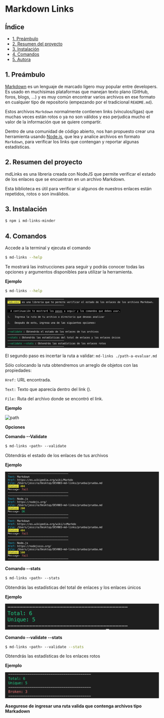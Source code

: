 # Markdown Links

## Índice

* [1. Preámbulo](#1-preámbulo)
* [2. Resumen del proyecto](#2-resumen-del-proyecto)
* [3. Instalación](#3-instalación)
* [4. Comandos](#4-comandos)
* [5. Autora](#5-autora)

## 1. Preámbulo

[Markdown](https://es.wikipedia.org/wiki/Markdown) es un lenguaje de marcado
ligero muy popular entre developers. Es usado en muchísimas plataformas que
manejan texto plano (GitHub, foros, blogs, ...) y es muy común
encontrar varios archivos en ese formato en cualquier tipo de repositorio
(empezando por el tradicional `README.md`).

Estos archivos `Markdown` normalmente contienen links (vínculos/ligas) que
muchas veces están rotos o ya no son válidos y eso perjudica mucho el valor de
la información que se quiere compartir.

Dentro de una comunidad de código abierto, nos han propuesto crear una
herramienta usando [Node.js](https://nodejs.org/), que lea y analice archivos
en formato `Markdown`, para verificar los links que contengan y reportar
algunas estadísticas.

## 2. Resumen del proyecto

mdLinks es una libreria creada con NodeJS que permite verificar el estado de los enlaces que se encuentran en un archivo Markdown.

Esta biblioteca es útil para verificar si algunos de nuestros enlaces están repetidos, rotos o son inválidos.

## 3. Instalación

```sh
$ npm i md-links-minder
```

## 4. Comandos 

Accede a la terminal y ejecuta el comando
```sh
$ md-links --help
 ```

 Te mostrará las instrucciones para seguir y podrás conocer todas las opciones y argumentos disponibles para utilizar la herramienta.

**Ejemplo**

```sh
$ md-links --help
```
![comando --help](imgReadme/help.png)


El segundo paso es incertar la ruta a validar: ```md-links ./path-a-evaluar.md```

Sólo colocando la ruta obtendremos un arreglo de objetos con las propiedades:

```Href:``` URL encontrada.

```Text:``` Texto que aparecía dentro del link (<a>).

```File:``` Ruta del archivo donde se encontró el link.

**Ejemplo**

![path](imgReadme/soloPath.png)



**Opciones**

  **Comando --Validate**
```sh
$ md-links <path> --validate
```
Obtendrás el estado de los enlaces de tus archivos

**Ejemplo**

![comando validate](imgReadme/validate.png)


  **Comando --stats**
```sh
$ md-links <path> --stats
```
Obtendrás las estadísticas del total de enlaces y los enlaces únicos

**Ejemplo**

![comando stats](imgReadme/stats.png)


  **Comando --validate --stats**
```sh
$ md-links <path> --validate --stats
```
Obtendrás las estadísticas de los enlaces rotos

**Ejemplo**

![comando stats](imgReadme/validate-stats.png)

__Asegurese de ingresar una ruta valida que contenga archivos tipo Markadown__



